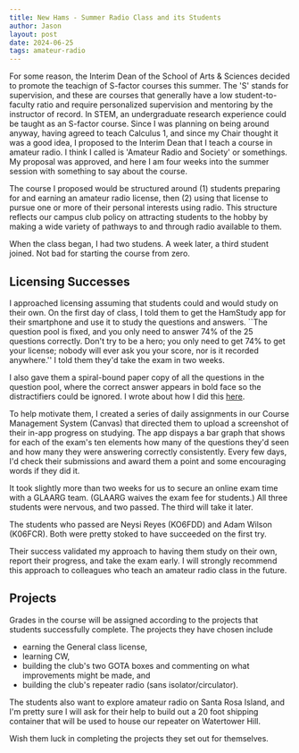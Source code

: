 ```yaml
---
title: New Hams - Summer Radio Class and its Students
author: Jason
layout: post
date: 2024-06-25
tags: amateur-radio
---
```


For some reason, the Interim Dean of the School of Arts & Sciences decided to promote the teachign of S-factor courses this summer.  The 'S' stands for supervision, and these are courses that generally have a low student-to-faculty ratio and require personalized supervision and mentoring by the instructor of record.  In STEM, an undergraduate research experience could be taught as an S-factor course.  Since I was planning on being around anyway, having agreed to teach Calculus 1, and since my Chair thought it was a good idea, I proposed to the Interim Dean that I teach a course in amateur radio.  I think I called is 'Amateur Radio and Society' or somethings.  My proposal was approved, and here I am four weeks into the summer session with something to say about the course.

The course I proposed would be structured around (1) students preparing for and earning an amateur radio license, then (2) using that license to pursue one or more of their personal interests using radio.  This structure reflects our campus club policy on attracting students to the hobby by making a wide variety of pathways to and through radio available to them.

When the class began, I had two studens.  A week later, a third student joined.  Not bad for starting the course from zero.

## Licensing Successes

I approached licensing assuming that students could and would study on their own.  On the first day of class, I told them to get the HamStudy app for their smartphone and use it to study the questions and answers.  ``The question pool is fixed, and you only need to answer 74% of the 25 questions correctly.  Don't try to be a hero; you only need to get 74% to get your license; nobody will ever ask you your score, nor is it recorded anywhere.''  I told them they'd take the exam in two weeks.

I also gave them a spiral-bound paper copy of all the questions in the question pool, where the correct answer appears in bold face so the distractifiers could be ignored.  I wrote about how I did this [here](http://www.jasonemiller.org/2021/07/25/regex-ham-general-question-pool.html).

To help motivate them, I created a series of daily assignments in our Course Management System (Canvas) that directed them to upload a screenshot of their in-app progress on studying.  The app dispays a bar graph that shows for each of the exam's ten elements how many of the questions they'd seen and how many they were answering correctly consistently.  Every few days, I'd check their submissions and award them a point and some encouraging words if they did it.

It took slightly more than two weeks for us to secure an online exam time with a GLAARG team.  (GLAARG waives the exam fee for students.)  All three students were nervous, and two passed.  The third will take it later.

The students who passed are Neysi Reyes (KO6FDD) and Adam Wilson (K06FCR).  Both were pretty stoked to have succeeded on the first try.

Their success validated my approach to having them study on their own, report their progress, and take the exam early.  I will strongly recommend this approach to colleagues who teach an amateur radio class in the future.

## Projects

Grades in the course will be assigned according to the projects that students successfully complete.  The projects they have chosen include

* earning the General class license,
* learning CW,
* building the club's two GOTA boxes and commenting on what improvements might be made, and
* building the club's repeater radio (sans isolator/circulator).

The students also want to explore amateur radio on Santa Rosa Island, and I'm pretty sure I will ask for their help to build out a 20 foot shipping container that will be used to house our repeater on Watertower Hill.  

Wish them luck in completing the projects they set out for themselves.


<!--
SYNTAX FOR IMAGES
* use services to create JPG and to create thumbnail that is 720px wide

[![ALT-TEXT](/assets/images/filename-thumbnail.jpg)](/assets/images/filename.jpg)
-->

<!--
SYNTAX FOR VIDEO
* convert MOV to mp4 using VLC

<video width="480" height="320" controls="controls">
  <source src="/assets/media/filename.m4v" type="video/mp4">
</video>
-->
